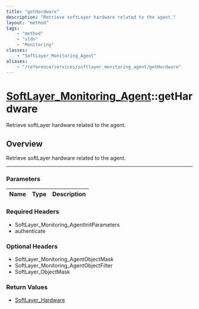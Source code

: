 ```yaml
---
title: "getHardware"
description: "Retrieve softLayer hardware related to the agent."
layout: "method"
tags:
    - "method"
    - "sldn"
    - "Monitoring"
classes:
    - "SoftLayer_Monitoring_Agent"
aliases:
    - "/reference/services/softlayer_monitoring_agent/getHardware"
---
```

# [SoftLayer_Monitoring_Agent](/reference/services/SoftLayer_Monitoring_Agent)::getHardware

Retrieve softLayer hardware related to the agent.


## Overview 
Retrieve softLayer hardware related to the agent.

-----

### Parameters 
|Name | Type | Description |
| --- | --- | --- |


### Required Headers
* SoftLayer_Monitoring_AgentInitParameters
* authenticate


### Optional Headers
* SoftLayer_Monitoring_AgentObjectMask
* SoftLayer_Monitoring_AgentObjectFilter
* SoftLayer_ObjectMask

### Return Values
* <a href='/reference/datatypes/SoftLayer_Hardware'>SoftLayer_Hardware </a>




